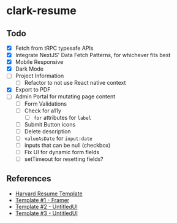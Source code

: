 # clark-resume

## Todo

- [x] Fetch from tRPC typesafe APIs
- [x] Integrate NextJS' Data Fetch Patterns, for whichever fits best
- [x] Mobile Responsive
- [x] Dark Mode
- [ ] Project Information
  - [ ] Refactor to not use React native context
- [x] Export to PDF
- [ ] Admin Portal for mutating page content
  - [ ] Form Validations
  - [ ] Check for a11y
     - [ ] `for` attributes for `label`
  - [ ] Submit Button icons
  - [ ] Delete description
  - [ ] `valueAsDate` for `input:date`
  - [ ] inputs that can be null (checkbox)
  - [ ] Fix UI for dynamic form fields
  - [ ] setTimeout for resetting fields?

## References

- [Harvard Resume Template](https://cdn-careerservices.fas.harvard.edu/wp-content/uploads/sites/161/2022/08/resume-and-letter_2022-1.pdf)
- [Template #1 - Framer](https://dribbble.com/shots/18674024-Framer-Template-Resum-Site)
- [Template #2 - UntitledUI](https://dribbble.com/shots/16855988-Freelancer-portfolio-Untitled-UI)
- [Template #3 - UntitledUI](https://dribbble.com/shots/18147584-Freelancer-portfolio-Untitled-UI)